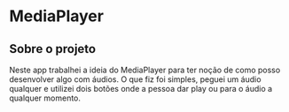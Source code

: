 # MediaPlayer
## Sobre o projeto
Neste app trabalhei a ideia do MediaPlayer para ter noção de como posso desenvolver algo com áudios. O que fiz foi simples,
peguei um áudio qualquer e utilizei dois botões onde a pessoa dar play ou para o áudio a qualquer momento.
